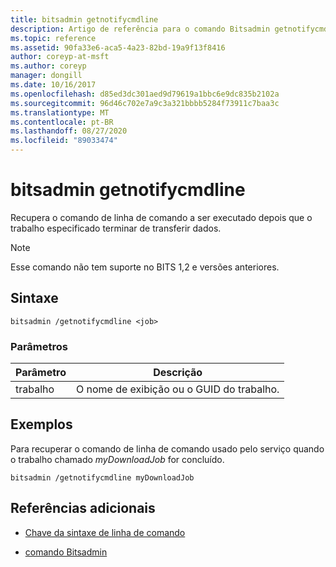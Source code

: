 ```yaml
---
title: bitsadmin getnotifycmdline
description: Artigo de referência para o comando Bitsadmin getnotifycmdline, que recupera o comando de linha de comando que é executado quando o trabalho termina de transferência de dados.
ms.topic: reference
ms.assetid: 90fa33e6-aca5-4a23-82bd-19a9f13f8416
author: coreyp-at-msft
ms.author: coreyp
manager: dongill
ms.date: 10/16/2017
ms.openlocfilehash: d85ed3dc301aed9d79619a1bbc6e9dc835b2102a
ms.sourcegitcommit: 96d46c702e7a9c3a321bbbb5284f73911c7baa3c
ms.translationtype: MT
ms.contentlocale: pt-BR
ms.lasthandoff: 08/27/2020
ms.locfileid: "89033474"
---
```

# <a name="bitsadmin-getnotifycmdline"></a>bitsadmin getnotifycmdline

Recupera o comando de linha de comando a ser executado depois que o trabalho especificado terminar de transferir dados.

> [!NOTE]
> Esse comando não tem suporte no BITS 1,2 e versões anteriores.

## <a name="syntax"></a>Sintaxe

```
bitsadmin /getnotifycmdline <job>
```

### <a name="parameters"></a>Parâmetros

| Parâmetro | Descrição |
| -------------- | -------------- |
| trabalho | O nome de exibição ou o GUID do trabalho. |

## <a name="examples"></a>Exemplos

Para recuperar o comando de linha de comando usado pelo serviço quando o trabalho chamado *myDownloadJob* for concluído.

```
bitsadmin /getnotifycmdline myDownloadJob
```

## <a name="additional-references"></a>Referências adicionais

- [Chave da sintaxe de linha de comando](command-line-syntax-key.md)

- [comando Bitsadmin](bitsadmin.md)
